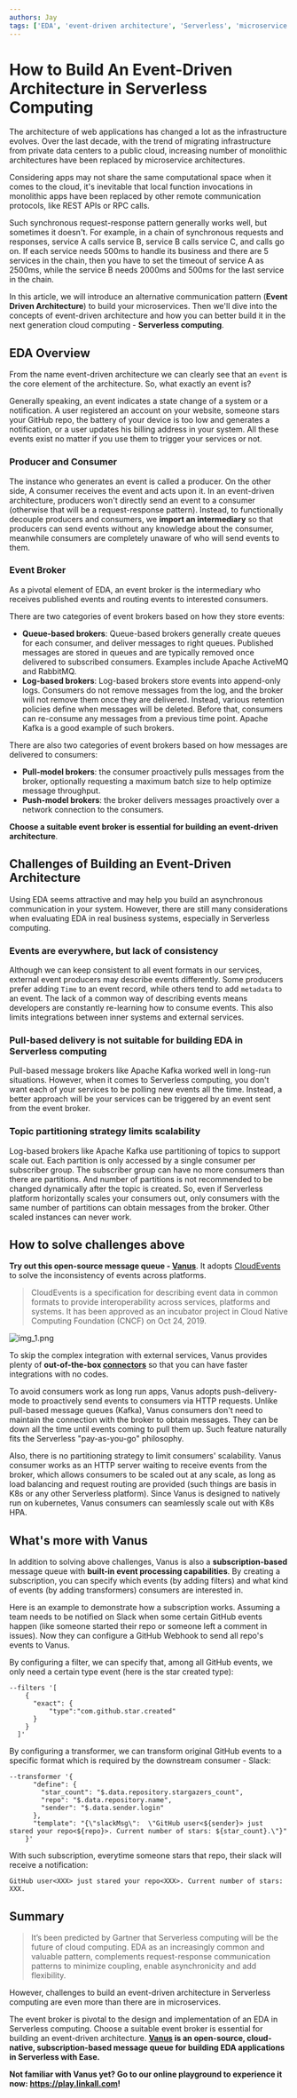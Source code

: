 ```yaml
---
authors: Jay
tags: ['EDA', 'event-driven architecture', 'Serverless', 'microservice']
---
```


# How to Build An Event-Driven Architecture in Serverless Computing

The architecture of web applications has changed a lot as the infrastructure evolves. Over the last decade, with the trend of migrating 
infrastructure from private data centers to a public cloud, increasing number of monolithic architectures have
been replaced by microservice architectures.

Considering apps may not share the same computational space when it comes to the cloud, it's inevitable that local function invocations in monolithic apps
have been replaced by other remote communication protocols, like REST APIs or RPC calls.

Such synchronous request-response pattern generally works well, but sometimes it doesn't. For example, in a chain of synchronous 
requests and responses, service A calls service B, service B calls service C, and calls go on. If each service needs 500ms to handle its business and
there are 5 services in the chain, then you have to set the timeout of service A as 2500ms, while the service B needs 2000ms and
500ms for the last service in the chain.

In this article, we will introduce an alternative communication pattern (**Event Driven Architecture**) to build your microservices.
Then we'll dive into the concepts of event-driven architecture and how you can better build it in the next generation cloud computing - **Serverless computing**.

<!--truncate-->

## EDA Overview

From the name event-driven architecture we can clearly see that an `event` is the core element of the architecture.
So, what exactly an event is?

Generally speaking, an event indicates a state change of a system or a notification. A user registered an account on your website, someone
stars your GitHub repo, the battery of your device is too low and generates a notification, or a user updates his billing address in your system.
All these events exist no matter if you use them to trigger your services or not.

### Producer and Consumer

The instance who generates an event is called a producer. On the other side, A consumer receives the event and acts upon it.
In an event-driven architecture, producers won't directly send an event to a consumer (otherwise that will be a request-response pattern). 
Instead, to functionally decouple producers and consumers, we **import an intermediary** so that producers can send events without
any knowledge about the consumer, meanwhile consumers are completely unaware of who will send events to them. 

### Event Broker

As a pivotal element of EDA, an event broker is the intermediary who receives published events and routing events to interested consumers.

There are two categories of event brokers based on how they store events:

- **Queue-based brokers**: Queue-based brokers generally create queues for each consumer, and deliver messages to right
queues. Published messages are stored in queues and are typically removed once delivered to subscribed consumers. Examples
include Apache ActiveMQ and RabbitMQ.
- **Log-based brokers**: Log-based brokers store events into append-only logs. Consumers do not remove messages from the log, 
and the broker will not remove them once they are delivered. Instead, various retention policies define when messages will
be deleted. Before that, consumers can re-consume any messages from a previous time point. Apache Kafka is a good example of
such brokers.

There are also two categories of event brokers based on how messages are delivered to consumers:

- **Pull-model brokers**: the consumer proactively pulls messages from the broker, optionally requesting a maximum 
batch size to help optimize message throughput.
- **Push-model brokers**: the broker delivers messages proactively over a network connection to the consumers.

**Choose a suitable event broker is essential for building an event-driven architecture**.

## Challenges of Building an Event-Driven Architecture

Using EDA seems attractive and may help you build an asynchronous communication in your system. However, there are still
many considerations when evaluating EDA in real business systems, especially in Serverless computing.

### Events are everywhere, but lack of consistency

Although we can keep consistent to all event formats in our services, external event producers may describe events differently.
Some producers prefer adding `Time` to an event record, while others tend to add `metadata` to an event. 
The lack of a common way of describing events means developers are constantly re-learning how to consume events.
This also limits integrations between inner systems and external services.

### Pull-based delivery is not suitable for building EDA in Serverless computing

Pull-based message brokers like Apache Kafka worked well in long-run situations. However, when it comes to Serverless computing,
you don't want each of your services to be polling new events all the time. Instead, a better approach will be your
services can be triggered by an event sent from the event broker.

### Topic partitioning strategy limits scalability

Log-based brokers like Apache Kafka use partitioning of topics to support scale out. Each partition is only accessed by a single consumer per subscriber group.
The subscriber group can have no more consumers than there are partitions. And number of partitions is not recommended to be changed dynamically after the topic is created.
So, even if Serverless platform horizontally scales your consumers out, only consumers with the same number of partitions can obtain messages from the broker. Other scaled
instances can never work.

## How to solve challenges above

**Try out this open-source message queue - [Vanus](https://github.com/linkall-labs/vanus)**. It adopts [CloudEvents](https://cloudevents.io/) to solve the inconsistency of events across platforms. 

> CloudEvents is a specification for describing event data in common formats to provide interoperability across services, platforms and systems.
It has been approved as an incubator project in Cloud Native Computing Foundation (CNCF) on Oct 24, 2019.

![img_1.png](img.png)

To skip the complex integration with external services, Vanus provides plenty of **out-of-the-box [connectors](https://github.com/linkall-labs/vanus-connect)** so that you can have faster integrations with no codes.

To avoid consumers work as long run apps, Vanus adopts push-delivery-mode to proactively send events to consumers via HTTP requests. Unlike pull-based message queues (Kafka), Vanus consumers
don't need to maintain the connection with the broker to obtain messages. They can be down all the time until events coming to pull them up.
Such feature naturally fits the Serverless "pay-as-you-go" philosophy.

Also, there is no partitioning strategy to limit consumers' scalability. Vanus consumer works as an HTTP server waiting to
receive events from the broker, which allows consumers to be scaled out at any scale, as long as load balancing and request routing are
provided (such things are basis in K8s or any other Serverless platform). Since Vanus is designed to natively run on kubernetes,
Vanus consumers can seamlessly scale out with K8s HPA.

## What's more with Vanus

In addition to solving above challenges, Vanus is also a **subscription-based** message queue with **built-in event processing capabilities**.
By creating a subscription, you can specify which events (by adding filters) and what kind of events (by adding transformers) consumers are interested in.

Here is an example to demonstrate how a subscription works. Assuming a team needs to be notified on Slack when some certain
GitHub events happen (like someone started their repo or someone left a comment in issues). Now they can configure a 
GitHub Webhook to send all repo's events to Vanus. 

By configuring a filter, we can specify that, among all GitHub events, we only need a certain type event (here is the star created type):
```shell
--filters '[
    {
      "exact": {
          "type":"com.github.star.created"
      }
    }
  ]'
```
By configuring a transformer, we can transform original GitHub events to a specific format which is required by the downstream consumer - Slack:
```shell
--transformer '{
      "define": {
        "star_count": "$.data.repository.stargazers_count",
        "repo": "$.data.repository.name",
        "sender": "$.data.sender.login"
      },
      "template": "{\"slackMsg\":  \"GitHub user<${sender}> just stared your repo<${repo}>. Current number of stars: ${star_count}.\"}"
    }' 
```

With such subscription, everytime someone stars that repo, their slack will receive a notification:
```shell
GitHub user<XXX> just stared your repo<XXX>. Current number of stars: XXX.
```

## Summary

> It’s been predicted by Gartner that Serverless computing will be the future of cloud computing. EDA as an increasingly common and valuable pattern, complements 
request-response communication patterns to minimize coupling, enable asynchronicity and add flexibility. 

However, challenges to build an event-driven architecture in Serverless computing are even more than there are in microservices.

The event broker is pivotal to the design and implementation of an EDA in Serverless computing. Choose a suitable event broker is essential for building an event-driven architecture.
**[Vanus](https://github.com/linkall-labs/vanus) is an open-source, cloud-native, subscription-based message queue for building EDA applications in Serverless with Ease.**

**Not familiar with Vanus yet? Go to our online playground to experience it now: https://play.linkall.com!**